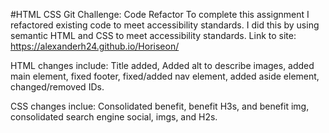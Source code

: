 #HTML CSS Git Challenge: Code Refactor
To complete this assignment I refactored existing code to meet accessibility standards. I did this by using semantic HTML and CSS to meet accessibility standards. 
Link to site: https://alexanderh24.github.io/Horiseon/

 HTML changes include: Title added, Added alt to describe images, added main element, fixed footer, fixed/added nav element, added aside element, changed/removed IDs.      

 CSS changes inclue: Consolidated benefit, benefit H3s, and benefit img, consolidated search engine social, imgs, and H2s.

   
